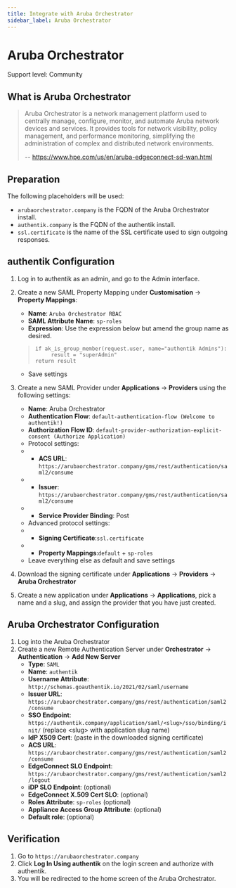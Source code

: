 ```yaml
---
title: Integrate with Aruba Orchestrator
sidebar_label: Aruba Orchestrator
---
```


# Aruba Orchestrator

<span class="badge badge--secondary">Support level: Community</span>

## What is Aruba Orchestrator

> Aruba Orchestrator is a network management platform used to centrally manage, configure, monitor, and automate Aruba network devices and services. It provides tools for network visibility, policy management, and performance monitoring, simplifying the administration of complex and distributed network environments.
>
> -- https://www.hpe.com/us/en/aruba-edgeconnect-sd-wan.html

## Preparation

The following placeholders will be used:

-   `arubaorchestrator.company` is the FQDN of the Aruba Orchestrator install.
-   `authentik.company` is the FQDN of the authentik install.
-   `ssl.certificate` is the name of the SSL certificate used to sign outgoing responses.

## authentik Configuration 

1. Log in to authentik as an admin, and go to the Admin interface.
2. Create a new SAML Property Mapping under **Customisation** -> **Property Mappings**:

    - **Name**: `Aruba Orchestrator RBAC`
	- **SAML Attribute Name**: `sp-roles`
	- **Expression**: Use the expression below but amend the group name as desired.
    >     if ak_is_group_member(request.user, name="authentik Admins"):
    >          result = "superAdmin"
    >     return result
    - Save settings

3. Create a new SAML Provider under **Applications** -> **Providers** using the following settings:
    - **Name**: Aruba Orchestrator
    - **Authentication Flow**: `default-authentication-flow (Welcome to authentik!)`
    - **Authorization Flow ID**: `default-provider-authorization-explicit-consent (Authorize Application)`
	- Protocol settings:
	- - **ACS URL**: `https://arubaorchestrator.company/gms/rest/authentication/saml2/consume`
	- - **Issuer**: `https://arubaorchestrator.company/gms/rest/authentication/saml2/consume`
	- - **Service Provider Binding**: Post
	- Advanced protocol settings:
	- - **Signing Certificate**:`ssl.certificate`
	- - **Property Mappings**:`default` + `sp-roles`
	- Leave everything else as default and save settings
4. Download the signing certificate under **Applications** -> **Providers** -> **Aruba Orchestrator** 
5. Create a new application under **Applications** -> **Applications**, pick a name and a slug, and assign the provider that you have just created.

## Aruba Orchestrator Configuration

1. Log into the Aruba Orchestrator
2. Create a new Remote Authentication Server under **Orchestrator** -> **Authentication** -> **Add New Server**
    - **Type**: `SAML`
	- **Name**: `authentik`
	- **Username Attribute**: `http://schemas.goauthentik.io/2021/02/saml/username`
	- **Issuer URL**: `https://arubaorchestrator.company/gms/rest/authentication/saml2/consume`
	- **SSO Endpoint**: `https://authentik.company/application/saml/<slug>/sso/binding/init/` (replace <slug\> with application slug name)
	- **IdP X509 Cert**: (paste in the downloaded signing certificate)
	- **ACS URL**: `https://arubaorchestrator.company/gms/rest/authentication/saml2/consume`
	- **EdgeConnect SLO Endpoint**: `https://arubaorchestrator.company/gms/rest/authentication/saml2/logout`
	- **iDP SLO Endpoint**: (optional)
	- **EdgeConnect X.509 Cert SLO**: (optional)
	- **Roles Attribute**: `sp-roles` (optional)
	- **Appliance Access Group Attribute**: (optional)
	- **Default role**: (optional)

## Verification

1. Go to `https://arubaorchestrator.company`
2. Click **Log In Using authentik** on the login screen and authorize with authentik.
3. You will be redirected to the home screen of the Aruba Orchestrator.

